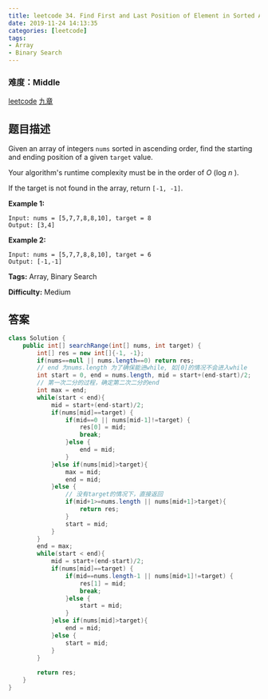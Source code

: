 ```yaml
---
title: leetcode 34. Find First and Last Position of Element in Sorted Array
date: 2019-11-24 14:13:35
categories: [leetcode]
tags:
- Array
- Binary Search
---
```

### 难度：Middle

<a href="https://leetcode.com/problems/find-first-and-last-position-of-element-in-sorted-array/">leetcode</a>
<a href="https://www.jiuzhang.com/solution/find-first-and-last-position-of-element-in-sorted-array/">九章</a>
## 题目描述
Given an array of integers `nums` sorted in ascending order, find the starting
and ending position of a given `target` value.

Your algorithm's runtime complexity must be in the order of _O_ (log _n_ ).

If the target is not found in the array, return `[-1, -1]`.

**Example 1:**
        
    Input: nums = [5,7,7,8,8,10], target = 8
    Output: [3,4]

**Example 2:**
        
    Input: nums = [5,7,7,8,8,10], target = 6
    Output: [-1,-1]


**Tags:** Array, Binary Search

**Difficulty:** Medium
## 答案
<!--more-->
```java
class Solution {
    public int[] searchRange(int[] nums, int target) {
        int[] res = new int[]{-1, -1};
        if(nums==null || nums.length==0) return res;
        // end 为nums.length 为了确保能进while, 如[0]的情况不会进入while
        int start = 0, end = nums.length, mid = start+(end-start)/2;
        // 第一次二分的过程，确定第二次二分的end
        int max = end;
        while(start < end){
            mid = start+(end-start)/2;
            if(nums[mid]==target) {
                if(mid==0 || nums[mid-1]!=target) {
                    res[0] = mid;
                    break;
                }else {
                    end = mid;
                }
            }else if(nums[mid]>target){
                max = mid;
                end = mid;
            }else {
                // 没有target的情况下，直接返回
                if(mid+1>=nums.length || nums[mid+1]>target){
                    return res;
                }
                start = mid;
            }
        }
        end = max;
        while(start < end){
            mid = start+(end-start)/2;
            if(nums[mid]==target) {
                if(mid==nums.length-1 || nums[mid+1]!=target) {
                    res[1] = mid;
                    break;
                }else {
                    start = mid;
                }
            }else if(nums[mid]>target){
                end = mid;
            }else {
                start = mid;
            }
        }
        
        return res;
    }
}
```